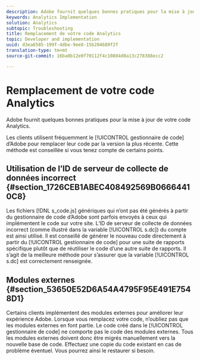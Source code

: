 ```yaml
---
description: Adobe fournit quelques bonnes pratiques pour la mise à jour de votre code Analytics.
keywords: Analytics Implementation
solution: Analytics
subtopic: Troubleshooting
title: Remplacement de votre code Analytics
topic: Developer and implementation
uuid: d3ea6585-199f-4dbe-9ee8-15b204689f2f
translation-type: tm+mt
source-git-commit: 16ba0b12e0f70112f4c10804d0a13c278388ecc2

---
```



# Remplacement de votre code Analytics

Adobe fournit quelques bonnes pratiques pour la mise à jour de votre code Analytics.

Les clients utilisent fréquemment le [!UICONTROL gestionnaire de code] d’Adobe pour remplacer leur code par la version la plus récente. Cette méthode est conseillée si vous tenez compte de certains points.

## Utilisation de l’ID de serveur de collecte de données incorrect {#section_1726CEB1ABEC408492569B06664410C8}

Les fichiers [!DNL s_code.js] génériques qui n’ont pas été générés à partir du gestionnaire de code d’Adobe sont parfois envoyés à ceux qui implémentent le code sur votre site. L’ID de serveur de collecte de données incorrect (comme illustré dans la variable [!UICONTROL s.dc]) du compte est ainsi utilisé. Il est conseillé de générer le nouveau code directement à partir du [!UICONTROL gestionnaire de code] pour une suite de rapports spécifique plutôt que de réutiliser le code d’une autre suite de rapports. Il s’agit de la meilleure méthode pour s’assurer que la variable [!UICONTROL s.dc] est correctement renseignée.

## Modules externes {#section_53650E52D6A54A4795F95E491E7548D1}

Certains clients implémentent des modules externes pour améliorer leur expérience Adobe. Lorsque vous remplacez votre code, n’oubliez pas que les modules externes en font partie. Le code créé dans le [!UICONTROL gestionnaire de code] ne comporte pas le code des modules externes. Tous les modules externes doivent donc être migrés manuellement vers la nouvelle base de code. Effectuez une copie du code existant en cas de problème éventuel. Vous pourrez ainsi le restaurer si besoin.
